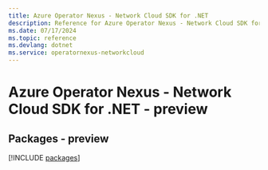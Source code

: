 ```yaml
---
title: Azure Operator Nexus - Network Cloud SDK for .NET
description: Reference for Azure Operator Nexus - Network Cloud SDK for .NET
ms.date: 07/17/2024
ms.topic: reference
ms.devlang: dotnet
ms.service: operatornexus-networkcloud
---
```

# Azure Operator Nexus - Network Cloud SDK for .NET - preview
## Packages - preview
[!INCLUDE [packages](operator-nexus---network-cloud-index.md)]
